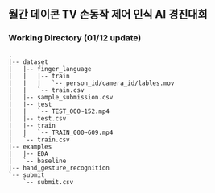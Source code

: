 ## 월간 데이콘 TV 손동작 제어 인식 AI 경진대회

### Working Directory (01/12 update)

```
.
|-- dataset
|   |-- finger_language
|   |   |-- train
|   |   |   `-- person_id/camera_id/lables.mov
|   |   `-- train.csv
|   |-- sample_submission.csv
|   |-- test
|   |   `-- TEST_000~152.mp4
|   |-- test.csv
|   |-- train
|   |   `-- TRAIN_000~609.mp4
|   `-- train.csv
|-- examples
|   |-- EDA
|   `-- baseline
|-- hand_gesture_recognition
`-- submit
    `-- submit.csv
```
